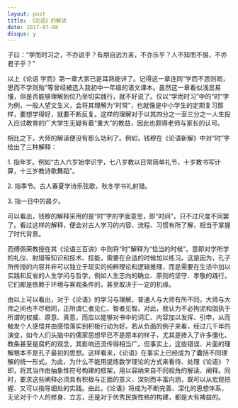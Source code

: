 ```yaml
---
layout: post
title: 《论语》的解读
date: 2017-07-08
disqus: y
---
```


子曰：“学而时习之，不亦说乎？有朋自远方来，不亦乐乎？人不知而不愠，不亦君子乎？”

以上《论语 学而》第一章大家已是耳熟能详了。记得这一章连同“学而不思则罔，思而不学则殆”等曾经被选入我初中一年级的语文课本。虽然这一章看似浅显易懂，但是否能够理解到位乃至切实践行，就不好说了。仅以“学而时习”中的“时”字为例，一般人望文生义，会将其理解为“时常”，也就像是中小学生的定期复习那样，要想学得好，就要不断反复。这样的理解对于以其四分之一至三分之一人生投入应试教育的广大学生无疑有着“重大”的教益，因此也颇得老师与家长的认可。

相比之下，大师的解读便没有那么功利了。例如，钱穆在《论语新解》中对“时”字给出了三种解释：

1\. 指年岁。例如“古人六岁始学识字，七八岁教以日常简单礼节，十岁教书写计算，十三岁教诗歌舞蹈”。

2\. 指季节。古人春夏学诗乐弦歌，秋冬学书礼射猎。

3\. 指一日中的晨夕。

可以看出，钱穆的解释采用的是“时”字的字面意思，即“时间”，只不过尺度不同罢了。看过这样的解释，便会对古人学习的内容、流程、习惯有所了解，相当于掌握了时代背景。

而傅佩荣教授在其《论语三百讲》中则将“时”解释为“恰当的时候”。意即对学所学的礼仪、射猎等知识和技术、技能，需要在合适的时候加以练习。这是因为，孔子所传授的内容并非可以独立于现实的纯粹理论和逻辑推理，而是需要在生活中加以实践和反省的人生学问与哲学，例如人生志向的确立、原则的坚守、孝敬的践行。它们都是依赖于环境与客观条件的，甚至取决于一定的机缘。

由以上可以看出，对于《论语》的学习与理解，普通人与大师有所不同，大师与大师之间也不尽相同，正所谓仁者见仁、智者见智。对此，我认为不必拘泥和固执于所谓的权威、原意、真意，而应以能够对书中的词汇、内容加以发挥、引申，从而触发个人感悟并由感悟落实到积极行动为好。若从负面的例子来看，经过几千年的演变，如今人们头脑中的儒家思想早已不是原本的样子，尤其是掺入了许多僵化、教条甚至是腐朽的观念，其影响还流传得相当广。但事实上，这些错误、片面的理解根本不是孔子最初的思想。这样看来，《论语》在事实上已经成为了囊括不同理解的统一形式。为此，为什么不能用提炼数学理论的方式来看待、处理《论语》？即，将其当作由抽象性符号构建的框架，用以容纳来自不同视角的解读、阐释。同时，要求这些阐释必须具有积极与正面的意义，深刻而丰富内涵，既可以从宏观把握、又可以指导细处的实践。由此，《论语》将成为不断完善、深化的思想体系，无论对于个人的修身、立志，还是对于优秀民族性格的构建，都是大有裨益的。
